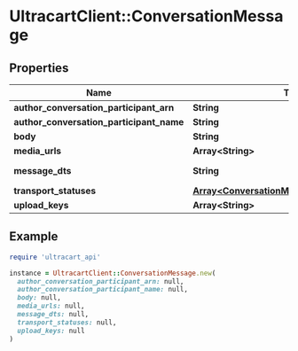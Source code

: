 # UltracartClient::ConversationMessage

## Properties

| Name | Type | Description | Notes |
| ---- | ---- | ----------- | ----- |
| **author_conversation_participant_arn** | **String** |  | [optional] |
| **author_conversation_participant_name** | **String** |  | [optional] |
| **body** | **String** |  | [optional] |
| **media_urls** | **Array&lt;String&gt;** |  | [optional] |
| **message_dts** | **String** | Message date/time | [optional] |
| **transport_statuses** | [**Array&lt;ConversationMessageTransportStatus&gt;**](ConversationMessageTransportStatus.md) |  | [optional] |
| **upload_keys** | **Array&lt;String&gt;** |  | [optional] |

## Example

```ruby
require 'ultracart_api'

instance = UltracartClient::ConversationMessage.new(
  author_conversation_participant_arn: null,
  author_conversation_participant_name: null,
  body: null,
  media_urls: null,
  message_dts: null,
  transport_statuses: null,
  upload_keys: null
)
```

